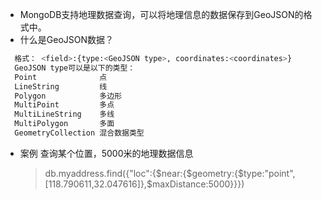 + MongoDB支持地理数据查询，可以将地理信息的数据保存到GeoJSON的格式中。
+ 什么是GeoJSON数据？
```bash
  格式： <field>:{type:<GeoJSON type>, coordinates:<coordinates>}
  GeoJSON type可以是以下的类型：
  Point              点
  LineString         线
  Polygon            多边形
  MultiPoint         多点
  MultiLineString    多线
  MultiPolygon       多面
  GeometryCollection 混合数据类型
```
+ 案例
     查询某个位置，5000米的地理数据信息
     > db.myaddress.find({"loc":{$near:{$geometry:{$type:"point",[118.790611,32.047616]},$maxDistance:5000}}})
